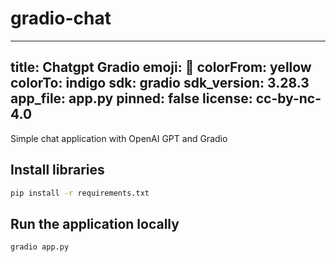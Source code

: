 # gradio-chat

---

title: Chatgpt Gradio
emoji: 👀
colorFrom: yellow
colorTo: indigo
sdk: gradio
sdk_version: 3.28.3
app_file: app.py
pinned: false
license: cc-by-nc-4.0
---

Simple chat application with OpenAI GPT and Gradio

## Install libraries

```bash
pip install -r requirements.txt
```

## Run the application locally

```bash
gradio app.py
```

